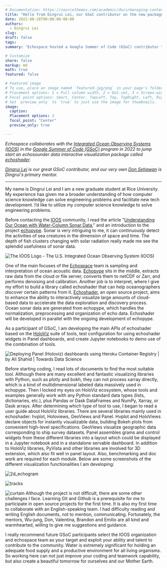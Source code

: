 ```yaml
---
# Documentation: https://sourcethemes.com/academic/docs/managing-content/
title: "Hello from Dingrui Lei, our GSoC contributor on the new package Echoshader!"
date: 2022-08-26T00:00:00-08:00
authors: 
  - Dingrui Lei
slug: 
draft: false
tags: 
summary: "Echospace hosted a Google Summer of Code (GSoC) contributor to jump start [echoshader](https://github.com/OSOceanAcoustics/echoshader), a new package for interactive visualization of echosounder data."

# Customize
share: false
markup: md
math: true
featured: false

# Featured image
# To use, place an image named `featured.jpg/png` in your page's folder.
# Placement options: 1 = Full column width, 2 = Out-set, 3 = Screen-width
# Focal point options: Smart, Center, TopLeft, Top, TopRight, Left, Right, BottomLeft, Bottom, BottomRight
# Set `preview_only` to `true` to just use the image for thumbnails.
image:
  caption:
  Placement options: 1
  focal_point: "Center"
  preview_only: true

---
```


_Echospace collaborates with the [Integrated Ocean Observing Systems (IOOS)](https://ioos.us/) in the [Google Summer of Code (GSoC)](https://summerofcode.withgoogle.com/) program in 2022 to jump start an echosounder data interactive visualization package called [echoshader](https://github.com/OSOceanAcoustics/echoshader)._

_[Dingrui Lei](https://github.com/ldr426) is our great GSoC contributor, and our very own [Don Setiawan](author/don-setiawan) is Dingrui's primary mentor._

-------------------------------

My name is Dingrui Lei and I am a new graduate student at Rice University. My experience has given me a broader understanding of how computer science knowledge can solve engineering problems and facilitate new tech development. I’d like to utilize my computer science knowledge to solve engineering problems.

Before contacting the [IOOS](https://ioos.us/) community, I read the article "[Understanding Our Ocean with Water-Column Sonar Data](https://storymaps.arcgis.com/stories/e245977def474bdba60952f30576908f)," and an introduction to the project [echopype](https://uw-echospace.github.io/software/echopype/). Sonar is very intriguing to me, it can continuously detect the activities of sea creatures in the dimension of space and time. The depth of fish clusters changing with solar radiation really made me see the splendid usefulness of sonar data.

![The IOOS Logo - The U.S. Integrated Ocean Observing System (IOOS)](https://ioos.us/images/IOOS_Emblem_Tertiary_B_RGB.png)

One of the main focuses of the [Echospace](https://uw-echospace.github.io/author/echospace/) team is sampling and interpretation of ocean acoustic data. [Echopype](https://github.com/OSOceanAcoustics/echopype) sits in the middle, extracts raw data from the cloud or file server, converts them to netCDF or Zarr, and performs denoising and calibration. Another job is to interpret, where I give my effort to build a library called echoshader that can help oceanographers discover certain patterns from it. [Echoshader](https://github.com/OSOceanAcoustics/echoshader), an open source project, aims to enhance the ability to interactively visualize large amounts of cloud-based data to accelerate the data exploration and discovery process. Ocean sonar data are generated from echopype, which handles the normalization, preprocessing and organization of echo data. Echoshader will be developed in parallel with the ongoing development of echopype. 

As a participant of GSoC, I am developing the main APIs of echoshader based on the [HoloViz](https://holoviz.org/) suite of tools, test configuration for using echoshader widgets in Panel dashboards, and create Jupyter notebooks to demo use of the combination of tools. 

![Deploying Panel (Holoviz) dashboards using Heroku Container Registry | by  Ali Shahid | Towards Data Science](https://miro.medium.com/max/1400/1*xQEm58a7c_g1Go9G5NMyuw.jpeg)

Before starting coding, I read lots of documents to find the most suitable tool. Although there are many excellent and fantastic visualizing libraries with Python, such as plotly and bokh, they can not process xarray directly, which is a kind of multidimensional labeled data massively used in echopype.  Then I locked my eyes on HoloViz ecosystem, whose tools and examples generally work with any Python standard data types (lists, dictionaries, etc.), plus Pandas or Dask DataFrames and NumPy, Xarray, or Dask arrays.
After determining which type of tool to use, I began to read a user guide about HoloViz libraries. There are several libraries mainly used in echoshader: hvplot, Holoviews, GeoViews and Panel.  Hvplot and HoloViews declare objects for instantly visualizable data, building Bokeh plots from convenient high-level specifications. GeoViews visualize geographic data corresponding to ship survey datasets. Panel assembles grams and control widgets from these different libraries into a layout which could be displayed in a Jupyter notebook and in a standalone servable dashboard.  In addition to HoloViz libraries, PyVista and other libraries are involved for 3D extension, which also fit well in panel layout. Also, benchmarking and doc work are required for each module.
Below are some screenshots of the different visualization functionalities I am developing:

![2d_echogram](https://user-images.githubusercontent.com/15334215/186999651-76081a29-11f8-4d37-b3a9-fca0ad49a03c.png)

![tracks](https://user-images.githubusercontent.com/15334215/186999662-ba744a49-b02e-4451-a716-f8c8df654053.png)

![curtain](https://user-images.githubusercontent.com/15334215/186999678-2bf77985-aab3-42f8-88f9-1f2c78d3b2eb.png)
Although the project is not difficult, there are some other challenges I face. Learning Git and Github is a prerequisite for me to participate in open source projects for the first time. It is also my first time to collaborate with an English-speaking team. I had difficulty reading and writing English documents, not to mention, communicating. Fortunately, the mentors, Wu-jung, Don, Valentina, Brandon and Emilio are all kind and warmhearted, willing to give me suggestions and guidance.

I really recommend future GSoC participants select the IOOS organization and echospace team as your target and exploit your ability and talent to contribute to the community.  Water is extremely significant for holding an adequate food supply and a productive environment for all living organisms. So working here can not just improve your coding and teamwork capability, but also create a beautiful tomorrow for ourselves and our Mother Earth. 
